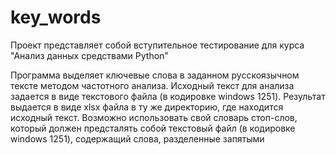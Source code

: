 # key_words
Проект представляет собой вступительное тестирование для курса "Анализ данных средствами Python"

Программа выделяет ключевые слова в заданном русскоязычном тексте методом частотного анализа.
Исходный текст для анализа задается в виде текстового файла (в кодировке windows 1251).
Результат выдается в виде xlsx файла в ту же директорию, где находится исходный текст.
Возможно использовать свой словарь стоп-слов, который должен предсталять собой текстовый файл (в кодировке windows 1251), содержащий слова, разделенные запятыми
